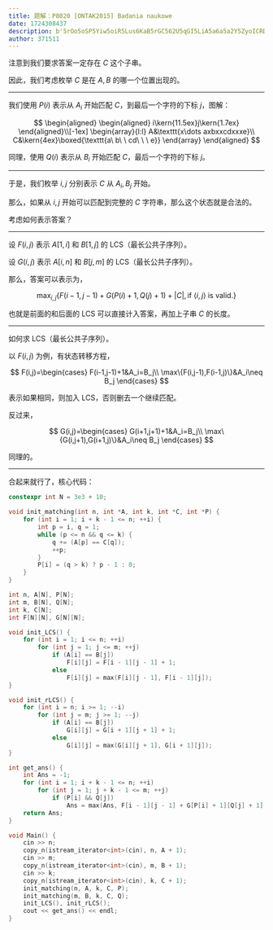```yaml
---
title: 题解：P8020 [ONTAK2015] Badania naukowe
date: 1724308437
description: b'5rOo5oSP5Yiw5oiR5Lus6KaB5rGC562U5qGI5LiA5a6a5a2Y5ZyoICRDJCDov5nkuKrlrZDkuLLjgIIKCuWboOatpO+8jOaIkeS7rOiAg+iZkeaemuS4viAkQyQg5piv5ZyoICRBLEIkIOeahOWTquS4gOS4quS9jee9ruWHuueOsOeahOOAggoKLS0tCgrmiJHku6zkvb/nlKggJFAoaSkkIOihqOekuuS7jiAkQV9pJCDlvIDlp4vljLnphY0gJEMk77yM5Yiw5pyA5ZCO5LiA5Liq5a2X56ym55qE5LiL5qCHICRqJO+8jOWbvuino++8mgoKJCQKXGJlZ2lue2Fs'
author: 371511
---
```


注意到我们要求答案一定存在 $C$ 这个子串。

因此，我们考虑枚举 $C$ 是在 $A,B$ 的哪一个位置出现的。

---

我们使用 $P(i)$ 表示从 $A_i$ 开始匹配 $C$，到最后一个字符的下标 $j$，图解：

$$
\begin{aligned}
\begin{aligned}
i\kern{11.5ex}j\kern{1.7ex}
\end{aligned}\\[-1ex]
\begin{array}{l:l}
A&\texttt{x\dots axbxxcdxxxe}\\
C&\kern{4ex}\boxed{\texttt{a\ b\ \ cd\ \ \ e}}
\end{array}
\end{aligned}
$$

同理，使用 $Q(i)$ 表示从 $B_i$ 开始匹配 $C$，最后一个字符的下标 $j$。

---

于是，我们枚举 $i,j$ 分别表示 $C$ 从 $A_i,B_j$ 开始。

那么，如果从 $i,j$ 开始可以匹配到完整的 $C$ 字符串，那么这个状态就是合法的。

考虑如何表示答案？

---

设 $F(i,j)$ 表示 $A[1,i]$ 和 $B[1,j]$ 的 LCS（最长公共子序列）。

设 $G(i,j)$ 表示 $A[i,n]$ 和 $B[j,m]$ 的 LCS（最长公共子序列）。

那么，答案可以表示为，

$$
\max_{i,j}\{
F(i-1,j-1)+G(P(i)+1,Q(j)+1)+\lvert C\rvert,
\text{if $\langle i,j\rangle$ is valid.}
\}
$$

也就是前面的和后面的 LCS 可以直接计入答案，再加上子串 $C$ 的长度。

---

如何求 LCS（最长公共子序列）。

以 $F(i,j)$ 为例，有状态转移方程，

$$
F(i,j)=\begin{cases}
F(i-1,j-1)+1&A_i=B_j\\
\max\{F(i,j-1),F(i-1,j)\}&A_i\neq B_j
\end{cases}
$$

表示如果相同，则加入 LCS，否则删去一个继续匹配。

反过来，

$$
G(i,j)=\begin{cases}
G(i+1,j+1)+1&A_i=B_j\\
\max\{G(i,j+1),G(i+1,j)\}&A_i\neq B_j
\end{cases}
$$

同理的。

---

合起来就行了，核心代码：

```cpp
constexpr int N = 3e3 + 10;

void init_matching(int n, int *A, int k, int *C, int *P) {
	for (int i = 1; i + k - 1 <= n; ++i) {
		int p = i, q = 1;
		while (p <= n && q <= k) {
			q += (A[p] == C[q]);
			++p;
		}
		P[i] = (q > k) ? p - 1 : 0;
	}
}

int n, A[N], P[N];
int m, B[N], Q[N];
int k, C[N];
int F[N][N], G[N][N];

void init_LCS() {
	for (int i = 1; i <= n; ++i)
		for (int j = 1; j <= m; ++j)
			if (A[i] == B[j])
				F[i][j] = F[i - 1][j - 1] + 1;
			else
				F[i][j] = max(F[i][j - 1], F[i - 1][j]);
}

void init_rLCS() {
	for (int i = n; i >= 1; --i)
		for (int j = m; j >= 1; --j)
			if (A[i] == B[j])
				G[i][j] = G[i + 1][j + 1] + 1;
			else
				G[i][j] = max(G[i][j + 1], G[i + 1][j]);
}

int get_ans() {
	int Ans = -1;
	for (int i = 1; i + k - 1 <= n; ++i)
		for (int j = 1; j + k - 1 <= m; ++j)
			if (P[i] && Q[j])
				Ans = max(Ans, F[i - 1][j - 1] + G[P[i] + 1][Q[j] + 1] + k);
	return Ans;
}

void Main() {
	cin >> n;
	copy_n(istream_iterator<int>(cin), n, A + 1);
	cin >> m;
	copy_n(istream_iterator<int>(cin), m, B + 1);
	cin >> k;
	copy_n(istream_iterator<int>(cin), k, C + 1);
	init_matching(n, A, k, C, P);
	init_matching(m, B, k, C, Q);
	init_LCS(), init_rLCS();
	cout << get_ans() << endl;
}
```
